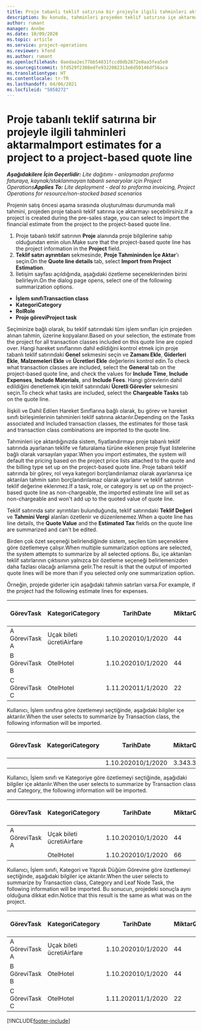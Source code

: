 ```yaml
---
title: Proje tabanlı teklif satırına bir projeyle ilgili tahminleri aktarma - lite
description: Bu konuda, tahminleri projeden teklif satırına içe aktarma hakkında bilgiler sağlanmaktadır.
author: rumant
manager: Annbe
ms.date: 10/09/2020
ms.topic: article
ms.service: project-operations
ms.reviewer: kfend
ms.author: rumant
ms.openlocfilehash: 0aedaa2ec77bb54031fccd0db2872e0aa5fea5e0
ms.sourcegitcommit: 5fd529f2308edfe9322082313e6d50146df56aca
ms.translationtype: HT
ms.contentlocale: tr-TR
ms.lasthandoff: 04/06/2021
ms.locfileid: "5858272"
---
```

# <a name="import-estimates-for-a-project-to-a-project-based-quote-line"></a><span data-ttu-id="de700-103">Proje tabanlı teklif satırına bir projeyle ilgili tahminleri aktarma</span><span class="sxs-lookup"><span data-stu-id="de700-103">Import estimates for a project to a project-based quote line</span></span> 

<span data-ttu-id="de700-104">_**Aşağıdakilere İçin Geçerlidir:** Lite dağıtımı - anlaşmadan proforma faturaya, kaynak/stoklanmayan tabanlı senaryolar için Project Operations_</span><span class="sxs-lookup"><span data-stu-id="de700-104">_**Applies To:** Lite deployment - deal to proforma invoicing, Project Operations for resource/non-stocked based scenarios_</span></span>

<span data-ttu-id="de700-105">Projenin satış öncesi aşama sırasında oluşturulması durumunda mali tahmini, projeden proje tabanlı teklif satırına içe aktarmayı seçebilirsiniz.</span><span class="sxs-lookup"><span data-stu-id="de700-105">If a project is created during the pre-sales stage, you can select to import the financial estimate from the project to the project-based quote line.</span></span>

1. <span data-ttu-id="de700-106">Proje tabanlı teklif satırının **Proje** alanında proje bilgilerine sahip olduğundan emin olun.</span><span class="sxs-lookup"><span data-stu-id="de700-106">Make sure that the project-based quote line has the project information in the **Project** field.</span></span>
2. <span data-ttu-id="de700-107">**Teklif satırı ayrıntıları** sekmesinde, **Proje Tahmininden İçe Aktar**'ı seçin.</span><span class="sxs-lookup"><span data-stu-id="de700-107">On the **Quote line details** tab, select **Import from Project Estimation**.</span></span>
3. <span data-ttu-id="de700-108">İletişim sayfası açıldığında, aşağıdaki özetleme seçeneklerinden birini belirleyin.</span><span class="sxs-lookup"><span data-stu-id="de700-108">On the dialog page opens, select one of the following summarization options.</span></span>

  - <span data-ttu-id="de700-109">**İşlem sınıfı**</span><span class="sxs-lookup"><span data-stu-id="de700-109">**Transaction class**</span></span>
  - <span data-ttu-id="de700-110">**Kategori**</span><span class="sxs-lookup"><span data-stu-id="de700-110">**Category**</span></span>
  - <span data-ttu-id="de700-111">**Rol**</span><span class="sxs-lookup"><span data-stu-id="de700-111">**Role**</span></span> 
  - <span data-ttu-id="de700-112">**Proje görevi**</span><span class="sxs-lookup"><span data-stu-id="de700-112">**Project task**</span></span>

<span data-ttu-id="de700-113">Seçiminize bağlı olarak, bu teklif satırındaki tüm işlem sınıfları için projeden alınan tahmin, üzerine kopyalanır.</span><span class="sxs-lookup"><span data-stu-id="de700-113">Based on your selection, the estimate from the project for all transaction classes included on this quote line are copied over.</span></span> <span data-ttu-id="de700-114">Hangi hareket sınıflarının dahil edildiğini kontrol etmek için proje tabanlı teklif satırındaki **Genel** sekmesini seçin ve **Zamanı Ekle**, **Giderleri Ekle**, **Malzemeleri Ekle** ve **Ücretleri Ekle** değerlerini kontrol edin.</span><span class="sxs-lookup"><span data-stu-id="de700-114">To check what transaction classes are included, select the **General** tab on the project-based quote line, and check the values for **Include Time**, **Include Expenses**, **Include Materials**, and **Include Fees**.</span></span>  <span data-ttu-id="de700-115">Hangi görevlerin dahil edildiğini denetlemek için teklif satırındaki **Ücretli Görevler** sekmesini seçin.</span><span class="sxs-lookup"><span data-stu-id="de700-115">To check what tasks are included, select the **Chargeable Tasks** tab on the quote line.</span></span>

<span data-ttu-id="de700-116">İlişkili ve Dahil Edilen Hareket Sınıflarına bağlı olarak, bu görev ve hareket sınıfı birleşimlerinin tahminleri teklif satırına aktarılır.</span><span class="sxs-lookup"><span data-stu-id="de700-116">Depending on the Tasks associated and Included transaction classes, the estimates for those task and transaction class combinations are imported to the quote line.</span></span>

<span data-ttu-id="de700-117">Tahminleri içe aktardığınızda sistem, fiyatlandırmayı proje tabanlı teklif satırında ayarlanan teklife ve faturalama türüne eklenen proje fiyat listelerine bağlı olarak varsayılan yapar.</span><span class="sxs-lookup"><span data-stu-id="de700-117">When you import estimates, the system will default the pricing based on the project price lists attached to the quote and the billing type set up on the project-based quote line.</span></span> <span data-ttu-id="de700-118">Proje tabanlı teklif satırında bir görev, rol veya kategori borçlandırılamaz olarak ayarlanırsa içe aktarılan tahmin satırı borçlandırılamaz olarak ayarlanır ve teklif satırının teklif değerine eklenmez.</span><span class="sxs-lookup"><span data-stu-id="de700-118">If a task, role, or category is set up on the project-based quote line as non-chargeable, the imported estimate line will set as non-chargeable and won't add up to the quoted value of quote line.</span></span>

<span data-ttu-id="de700-119">Teklif satırında satır ayrıntıları bulunduğunda, teklif satırındaki **Teklif Değeri** ve **Tahmini Vergi** alanları özetlenir ve düzenlenemez.</span><span class="sxs-lookup"><span data-stu-id="de700-119">When a quote line has line details, the **Quote Value** and the **Estimated Tax** fields on the quote line are summarized and can't be edited.</span></span>

<span data-ttu-id="de700-120">Birden çok özet seçeneği belirlendiğinde sistem, seçilen tüm seçeneklere göre özetlemeye çalışır.</span><span class="sxs-lookup"><span data-stu-id="de700-120">When multiple summarization options are selected, the system attempts to summarize by all selected options.</span></span> <span data-ttu-id="de700-121">Bu, içe aktarılan teklif satırlarının çıktısının yalnızca bir özetleme seçeneği belirlemenizden daha fazlası olacağı anlamına gelir.</span><span class="sxs-lookup"><span data-stu-id="de700-121">The result is that the output of imported quote lines will be more than if you selected only one summarization option.</span></span>

<span data-ttu-id="de700-122">Örneğin, projede giderler için aşağıdaki tahmin satırları varsa.</span><span class="sxs-lookup"><span data-stu-id="de700-122">For example, if the project had the following estimate lines for expenses.</span></span>

| <span data-ttu-id="de700-123">Görev</span><span class="sxs-lookup"><span data-stu-id="de700-123">Task</span></span> | <span data-ttu-id="de700-124">Kategori</span><span class="sxs-lookup"><span data-stu-id="de700-124">Category</span></span> | <span data-ttu-id="de700-125">Tarih</span><span class="sxs-lookup"><span data-stu-id="de700-125">Date</span></span> | <span data-ttu-id="de700-126">Miktar</span><span class="sxs-lookup"><span data-stu-id="de700-126">Quantity</span></span> | <span data-ttu-id="de700-127">Birim fiyatı</span><span class="sxs-lookup"><span data-stu-id="de700-127">Unit price</span></span> | <span data-ttu-id="de700-128">Miktar</span><span class="sxs-lookup"><span data-stu-id="de700-128">Amount</span></span> |
| --- | --- | --- | --- | --- | --- |
| <span data-ttu-id="de700-129">A Görevi</span><span class="sxs-lookup"><span data-stu-id="de700-129">Task A</span></span> | <span data-ttu-id="de700-130">Uçak bileti ücreti</span><span class="sxs-lookup"><span data-stu-id="de700-130">Airfare</span></span> | <span data-ttu-id="de700-131">1.10.2020</span><span class="sxs-lookup"><span data-stu-id="de700-131">10/1/2020</span></span> | <span data-ttu-id="de700-132">4</span><span class="sxs-lookup"><span data-stu-id="de700-132">4</span></span> | <span data-ttu-id="de700-133">400</span><span class="sxs-lookup"><span data-stu-id="de700-133">400</span></span> | <span data-ttu-id="de700-134">1600</span><span class="sxs-lookup"><span data-stu-id="de700-134">1600</span></span> |
| <span data-ttu-id="de700-135">B Görevi</span><span class="sxs-lookup"><span data-stu-id="de700-135">Task B</span></span> | <span data-ttu-id="de700-136">Otel</span><span class="sxs-lookup"><span data-stu-id="de700-136">Hotel</span></span> | <span data-ttu-id="de700-137">1.10.2020</span><span class="sxs-lookup"><span data-stu-id="de700-137">10/1/2020</span></span> | <span data-ttu-id="de700-138">4</span><span class="sxs-lookup"><span data-stu-id="de700-138">4</span></span> | <span data-ttu-id="de700-139">200</span><span class="sxs-lookup"><span data-stu-id="de700-139">200</span></span> | <span data-ttu-id="de700-140">800</span><span class="sxs-lookup"><span data-stu-id="de700-140">800</span></span> |
| <span data-ttu-id="de700-141">C Görevi</span><span class="sxs-lookup"><span data-stu-id="de700-141">Task C</span></span> | <span data-ttu-id="de700-142">Otel</span><span class="sxs-lookup"><span data-stu-id="de700-142">Hotel</span></span> | <span data-ttu-id="de700-143">1.11.2020</span><span class="sxs-lookup"><span data-stu-id="de700-143">11/1/2020</span></span> | <span data-ttu-id="de700-144">2</span><span class="sxs-lookup"><span data-stu-id="de700-144">2</span></span> | <span data-ttu-id="de700-145">200</span><span class="sxs-lookup"><span data-stu-id="de700-145">200</span></span> | <span data-ttu-id="de700-146">400</span><span class="sxs-lookup"><span data-stu-id="de700-146">400</span></span> |

<span data-ttu-id="de700-147">Kullanıcı, İşlem sınıfına göre özetlemeyi seçtiğinde, aşağıdaki bilgiler içe aktarılır.</span><span class="sxs-lookup"><span data-stu-id="de700-147">When the user selects to summarize by Transaction class, the following information will be imported.</span></span>

| <span data-ttu-id="de700-148">Görev</span><span class="sxs-lookup"><span data-stu-id="de700-148">Task</span></span> | <span data-ttu-id="de700-149">Kategori</span><span class="sxs-lookup"><span data-stu-id="de700-149">Category</span></span> | <span data-ttu-id="de700-150">Tarih</span><span class="sxs-lookup"><span data-stu-id="de700-150">Date</span></span> | <span data-ttu-id="de700-151">Miktar</span><span class="sxs-lookup"><span data-stu-id="de700-151">Quantity</span></span> | <span data-ttu-id="de700-152">Birim fiyatı</span><span class="sxs-lookup"><span data-stu-id="de700-152">Unit price</span></span> | <span data-ttu-id="de700-153">Miktar</span><span class="sxs-lookup"><span data-stu-id="de700-153">Amount</span></span> |
| --- | --- | --- | --- | --- | --- |
|||<span data-ttu-id="de700-154">1.10.2020</span><span class="sxs-lookup"><span data-stu-id="de700-154">10/1/2020</span></span> | <span data-ttu-id="de700-155">3.34</span><span class="sxs-lookup"><span data-stu-id="de700-155">3.34</span></span> | <span data-ttu-id="de700-156">840</span><span class="sxs-lookup"><span data-stu-id="de700-156">840</span></span> | <span data-ttu-id="de700-157">2800</span><span class="sxs-lookup"><span data-stu-id="de700-157">2800</span></span> |

<span data-ttu-id="de700-158">Kullanıcı, İşlem sınıfı ve Kategoriye göre özetlemeyi seçtiğinde, aşağıdaki bilgiler içe aktarılır.</span><span class="sxs-lookup"><span data-stu-id="de700-158">When the user selects to summarize by Transaction class and Category, the following information will be imported.</span></span>

| <span data-ttu-id="de700-159">Görev</span><span class="sxs-lookup"><span data-stu-id="de700-159">Task</span></span> | <span data-ttu-id="de700-160">Kategori</span><span class="sxs-lookup"><span data-stu-id="de700-160">Category</span></span> | <span data-ttu-id="de700-161">Tarih</span><span class="sxs-lookup"><span data-stu-id="de700-161">Date</span></span> | <span data-ttu-id="de700-162">Miktar</span><span class="sxs-lookup"><span data-stu-id="de700-162">Quantity</span></span> | <span data-ttu-id="de700-163">Birim fiyatı</span><span class="sxs-lookup"><span data-stu-id="de700-163">Unit price</span></span> | <span data-ttu-id="de700-164">Miktar</span><span class="sxs-lookup"><span data-stu-id="de700-164">Amount</span></span> |
| --- | --- | --- | --- | --- | --- |
| <span data-ttu-id="de700-165">A Görevi</span><span class="sxs-lookup"><span data-stu-id="de700-165">Task A</span></span> | <span data-ttu-id="de700-166">Uçak bileti ücreti</span><span class="sxs-lookup"><span data-stu-id="de700-166">Airfare</span></span> | <span data-ttu-id="de700-167">1.10.2020</span><span class="sxs-lookup"><span data-stu-id="de700-167">10/1/2020</span></span> | <span data-ttu-id="de700-168">4</span><span class="sxs-lookup"><span data-stu-id="de700-168">4</span></span> | <span data-ttu-id="de700-169">400</span><span class="sxs-lookup"><span data-stu-id="de700-169">400</span></span> | <span data-ttu-id="de700-170">1600</span><span class="sxs-lookup"><span data-stu-id="de700-170">1600</span></span> |
| | <span data-ttu-id="de700-171">Otel</span><span class="sxs-lookup"><span data-stu-id="de700-171">Hotel</span></span> | <span data-ttu-id="de700-172">1.10.2020</span><span class="sxs-lookup"><span data-stu-id="de700-172">10/1/2020</span></span> | <span data-ttu-id="de700-173">6</span><span class="sxs-lookup"><span data-stu-id="de700-173">6</span></span> | <span data-ttu-id="de700-174">200</span><span class="sxs-lookup"><span data-stu-id="de700-174">200</span></span> | <span data-ttu-id="de700-175">1200</span><span class="sxs-lookup"><span data-stu-id="de700-175">1200</span></span> |

<span data-ttu-id="de700-176">Kullanıcı, İşlem sınıfı, Kategori ve Yaprak Düğüm Görevine göre özetlemeyi seçtiğinde, aşağıdaki bilgiler içe aktarılır.</span><span class="sxs-lookup"><span data-stu-id="de700-176">When the user selects to summarize by Transaction class, Category and Leaf Node Task, the following information will be imported.</span></span> <span data-ttu-id="de700-177">Bu sonucun, projedeki sonuçla aynı olduğuna dikkat edin.</span><span class="sxs-lookup"><span data-stu-id="de700-177">Notice that this result is the same as what was on the project.</span></span>

| <span data-ttu-id="de700-178">Görev</span><span class="sxs-lookup"><span data-stu-id="de700-178">Task</span></span> | <span data-ttu-id="de700-179">Kategori</span><span class="sxs-lookup"><span data-stu-id="de700-179">Category</span></span> | <span data-ttu-id="de700-180">Tarih</span><span class="sxs-lookup"><span data-stu-id="de700-180">Date</span></span> | <span data-ttu-id="de700-181">Miktar</span><span class="sxs-lookup"><span data-stu-id="de700-181">Quantity</span></span> | <span data-ttu-id="de700-182">Birim fiyatı</span><span class="sxs-lookup"><span data-stu-id="de700-182">Unit price</span></span> | <span data-ttu-id="de700-183">Miktar</span><span class="sxs-lookup"><span data-stu-id="de700-183">Amount</span></span> |
| --- | --- | --- | --- | --- | --- |
| <span data-ttu-id="de700-184">A Görevi</span><span class="sxs-lookup"><span data-stu-id="de700-184">Task A</span></span> | <span data-ttu-id="de700-185">Uçak bileti ücreti</span><span class="sxs-lookup"><span data-stu-id="de700-185">Airfare</span></span> | <span data-ttu-id="de700-186">1.10.2020</span><span class="sxs-lookup"><span data-stu-id="de700-186">10/1/2020</span></span> | <span data-ttu-id="de700-187">4</span><span class="sxs-lookup"><span data-stu-id="de700-187">4</span></span> | <span data-ttu-id="de700-188">400</span><span class="sxs-lookup"><span data-stu-id="de700-188">400</span></span> | <span data-ttu-id="de700-189">1600</span><span class="sxs-lookup"><span data-stu-id="de700-189">1600</span></span> |
| <span data-ttu-id="de700-190">B Görevi</span><span class="sxs-lookup"><span data-stu-id="de700-190">Task B</span></span> | <span data-ttu-id="de700-191">Otel</span><span class="sxs-lookup"><span data-stu-id="de700-191">Hotel</span></span> | <span data-ttu-id="de700-192">1.10.2020</span><span class="sxs-lookup"><span data-stu-id="de700-192">10/1/2020</span></span> | <span data-ttu-id="de700-193">4</span><span class="sxs-lookup"><span data-stu-id="de700-193">4</span></span> | <span data-ttu-id="de700-194">200</span><span class="sxs-lookup"><span data-stu-id="de700-194">200</span></span> | <span data-ttu-id="de700-195">800</span><span class="sxs-lookup"><span data-stu-id="de700-195">800</span></span> |
| <span data-ttu-id="de700-196">C Görevi</span><span class="sxs-lookup"><span data-stu-id="de700-196">Task C</span></span> | <span data-ttu-id="de700-197">Otel</span><span class="sxs-lookup"><span data-stu-id="de700-197">Hotel</span></span> | <span data-ttu-id="de700-198">1.11.2020</span><span class="sxs-lookup"><span data-stu-id="de700-198">11/1/2020</span></span> | <span data-ttu-id="de700-199">2</span><span class="sxs-lookup"><span data-stu-id="de700-199">2</span></span> | <span data-ttu-id="de700-200">200</span><span class="sxs-lookup"><span data-stu-id="de700-200">200</span></span> | <span data-ttu-id="de700-201">400</span><span class="sxs-lookup"><span data-stu-id="de700-201">400</span></span> |


[!INCLUDE[footer-include](../../includes/footer-banner.md)]

